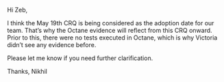 

Hi Zeb,

I think the May 19th CRQ is being considered as the adoption date for our team. That’s why the Octane evidence will reflect from this CRQ onward. Prior to this, there were no tests executed in Octane, which is why Victoria didn’t see any evidence before.

Please let me know if you need further clarification.

Thanks,
Nikhil
